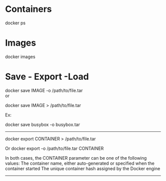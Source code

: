 # Containers

docker ps

# Images

docker images

# Save - Export -Load
docker save IMAGE -o /path/to/file.tar  
or

docker save IMAGE > /path/to/file.tar

Ex:

docker save busybox -o busybox.tar  

___

docker export CONTAINER > /path/to/file.tar

Or 
docker export -o /path/to/file.tar CONTAINER

In both cases, the CONTAINER parameter can be one of the following values:
The container name, either auto-generated or specified when the container started
The unique container hash assigned by the Docker engine
___





